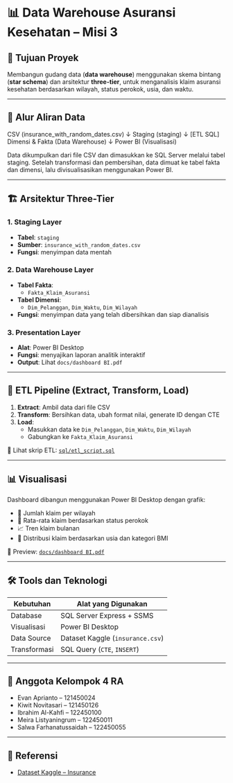 # 📊 Data Warehouse Asuransi Kesehatan – Misi 3

## 🎯 Tujuan Proyek
Membangun gudang data (**data warehouse**) menggunakan skema bintang (**star schema**) dan arsitektur **three-tier**, untuk menganalisis klaim asuransi kesehatan berdasarkan wilayah, status perokok, usia, dan waktu.

---

## 🔄 Alur Aliran Data
CSV (insurance_with_random_dates.csv)
↓
Staging (staging)
↓ [ETL SQL]
Dimensi & Fakta (Data Warehouse)
↓
Power BI (Visualisasi)

Data dikumpulkan dari file CSV dan dimasukkan ke SQL Server melalui tabel staging. Setelah transformasi dan pembersihan, data dimuat ke tabel fakta dan dimensi, lalu divisualisasikan menggunakan Power BI.

---

## 🏗️ Arsitektur Three-Tier

### 1. **Staging Layer**
- **Tabel**: `staging`
- **Sumber**: `insurance_with_random_dates.csv`
- **Fungsi**: menyimpan data mentah

### 2. **Data Warehouse Layer**
- **Tabel Fakta**:
  - `Fakta_Klaim_Asuransi`
- **Tabel Dimensi**:
  - `Dim_Pelanggan`, `Dim_Waktu`, `Dim_Wilayah`
- **Fungsi**: menyimpan data yang telah dibersihkan dan siap dianalisis

### 3. **Presentation Layer**
- **Alat**: Power BI Desktop
- **Fungsi**: menyajikan laporan analitik interaktif
- **Output**: Lihat `docs/dashboard BI.pdf`

---

## 🔁 ETL Pipeline (Extract, Transform, Load)

1. **Extract**: Ambil data dari file CSV
2. **Transform**: Bersihkan data, ubah format nilai, generate ID dengan CTE
3. **Load**:
   - Masukkan data ke `Dim_Pelanggan`, `Dim_Waktu`, `Dim_Wilayah`
   - Gabungkan ke `Fakta_Klaim_Asuransi`

📁 Lihat skrip ETL: [`sql/etl_script.sql`](sql/etl_script.sql)

---

## 📊 Visualisasi

Dashboard dibangun menggunakan Power BI Desktop dengan grafik:
- 📍 Jumlah klaim per wilayah
- 🚬 Rata-rata klaim berdasarkan status perokok
- 📈 Tren klaim bulanan
- 👥 Distribusi klaim berdasarkan usia dan kategori BMI

📎 Preview: [`docs/dashboard BI.pdf`](docs/dashboard%20BI.pdf)

---

## 🛠️ Tools dan Teknologi

| Kebutuhan      | Alat yang Digunakan           |
|----------------|-------------------------------|
| Database       | SQL Server Express + SSMS     |
| Visualisasi    | Power BI Desktop              |
| Data Source    | Dataset Kaggle (`insurance.csv`) |
| Transformasi   | SQL Query (`CTE`, `INSERT`)   |

---

## 👥 Anggota Kelompok 4 RA

- Evan Aprianto – 121450024  
- Kiwit Novitasari – 121450126  
- Ibrahim Al-Kahfi – 122450100  
- Meira Listyaningrum – 122450011  
- Salwa Farhanatussaidah – 122450055

---

## 🔗 Referensi

- [Dataset Kaggle – Insurance](https://www.kaggle.com/datasets/mirichoi0218/insurance)  

